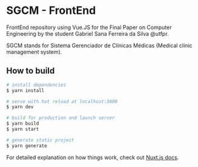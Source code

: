 # SGCM - FrontEnd

FrontEnd repository using Vue.JS for the Final Paper on Computer Engineering by the student Gabriel Sana Ferreira da Silva @utfpr. 

SGCM stands for Sistema Gerenciador de Clínicas Médicas (Medical clinic management system).

## How to build

```bash
# install dependencies
$ yarn install

# serve with hot reload at localhost:3000
$ yarn dev

# build for production and launch server
$ yarn build
$ yarn start

# generate static project
$ yarn generate
```

For detailed explanation on how things work, check out [Nuxt.js docs](https://nuxtjs.org).

